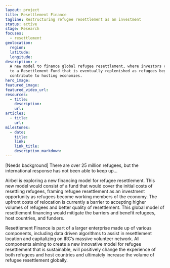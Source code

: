 ```yaml
---
layout: project
title: Resettlement Finance
tagline: Restructuring refugee resettlement as an investment
status: active
stage: Research
focuses:
  - resettlement
geolocation:
  region:
  latitude:
  longitude:
description: >-
  A new model to finance global refugee resettlement, where investors contribute
  to a Resettlement Fund that is eventually replenished as refugees begin to
  contribute to hosting economies.
hero_image:
featured_image:
featured_video_url:
resources:
  - title:
    description:
    url:
articles:
  - title:
    url:
milestones:
  - date:
    title:
    link:
    link_title:
    description_markdown:
---
```


[Needs background] There are over 25 million refugees, but the international response has not been able to keep up…

Airbel is exploring a new financing model for refugee resettlement. This new model would consist of a fund that would cover the initial costs of resettling refugees, framing refugee resettlement as an investment opportunity as refugees become working members of the economy. The upfront costs of relocation is currently a barrier to accepting higher volumes of refugees and better quality of resettlement. This global model of resettlement financing would mitigate the barriers and benefit refugees, host countries, and funders.

Resettlement Finance is part of a larger enterprise made up of various components, including data driven algorithms to assist in resettlement location and capitalizing on IRC’s massive volunteer network. All components aiming to create a new innovative model for refugee resettlement that is sustainable, will positively change the experience of both refugees and host countries and ultimately increase the volume of refugee resettlement globally.